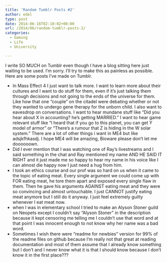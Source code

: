 ```yaml
---
title: 'Random Tumblr Posts #2'
author: edel
type: post
date: 2014-06-16T02:10:02+00:00
url: /2014/06/random-tumblr-posts-2/
categories:
  - Gaming
  - Life
  - University

---
```

I write SO MUCH on Tumblr even though I have a blog sitting here just waiting to be used. I&#8217;m sorry. I&#8217;ll try to make this as painless as possible. Here are some posts I&#8217;ve made on Tumblr.

  * In Mass Effect 4 I just want to talk more. I want to learn more about their cultures and I want to do stuff for them, even if it’s just talking them through decisions and not going to the ends of the universe for them. Like how that one “couple” on the citadel were debating whether or not they wanted to undergo gene therapy for the unborn child. I also want to eavesdrop on conversations. I want to hear mundane stuff like &#8220;Did you hear about X in accounting? he’s getting MARRIED.&#8221; I want to hear game relevant stuff like &#8220;I heard that if you go to this planet, you can get Y model of armor&#8221; or &#8220;There’s a rumour that Z is hiding in the W solar system.&#8221; There are a lot of other things i want in ME4 but like adsjkfhkasdj. I hope ME4 will be amazing, Bioware please don’t let me doooooown.
  * Did I ever mention that I was watching one of Ray’s livestreams and I said something in the chat and Ray mentioned my name AND HE SAID IT RIGHT and it just made me so happy to hear my name in his voice like I can almost die happy now I just need a hug from him.
  * I took an ethics course and our prof was so hard on us when it came to the topic of eating meat. Every single argument we could come up with FOR eating meat, he tore them apart and exposed every single flaw in them. Then he gave his arguments AGAINST eating meat and they were so convincing and almost untouchable. I just CANNOT justify eating meat anymore but I still do it anyway. I just feel extremely guilty whenever I eat meat now.
  * when I was in elementary school I tried to make an Alyson Stoner guild on Neopets except I couldn’t say &#8220;Alyson Stoner&#8221; in the description because it kept censoring me telling me I couldn’t use that word and at that point I was innocent enough to not know why her name was a bad word.
  * Sometimes I wish there were &#8220;readme for newbies&#8221; version for 99% of the readme files on github because I’m really not that great at reading documentation and most of them assume that I already know something but I don’t and I never know what it is that I should know because I don’t know it in the first place???

<ol class="footnote">
</ol>